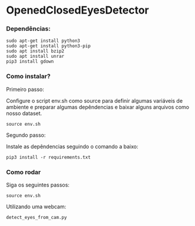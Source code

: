 # OpenedClosedEyesDetector

### Dependências:

    sudo apt-get install python3
    sudo apt-get install python3-pip
    sudo apt install bzip2
    sudo apt install unrar
    pip3 install gdown

### Como instalar?

Primeiro passo:

Configure o script env.sh como source para definir algumas variáveis de ambiente e preparar algumas depêndencias e baixar alguns arquivos como nosso dataset.

    source env.sh

Segundo passo:

Instale as depêndencias seguindo o comando a baixo:

    pip3 install -r requirements.txt

### Como rodar

Siga os seguintes passos:

    source env.sh

Utilizando uma webcam:

    detect_eyes_from_cam.py
